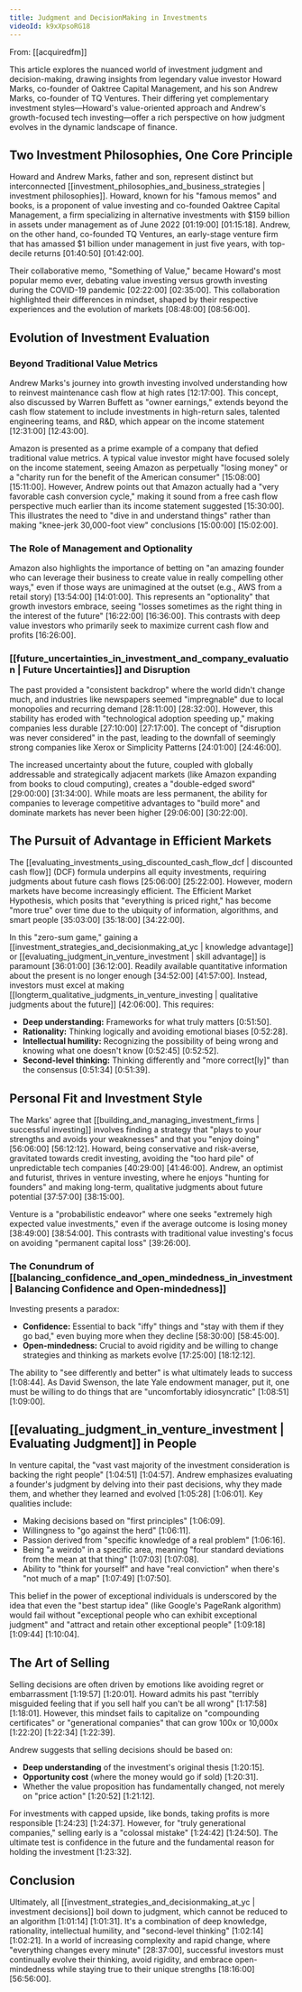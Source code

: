 ```yaml
---
title: Judgment and DecisionMaking in Investments
videoId: k9xXpsoRG18
---
```


From: [[acquiredfm]] <br/> 

This article explores the nuanced world of investment judgment and decision-making, drawing insights from legendary value investor Howard Marks, co-founder of Oaktree Capital Management, and his son Andrew Marks, co-founder of TQ Ventures. Their differing yet complementary investment styles—Howard's value-oriented approach and Andrew's growth-focused tech investing—offer a rich perspective on how judgment evolves in the dynamic landscape of finance.

## Two Investment Philosophies, One Core Principle

Howard and Andrew Marks, father and son, represent distinct but interconnected [[investment_philosophies_and_business_strategies | investment philosophies]]. Howard, known for his "famous memos" and books, is a proponent of value investing and co-founded Oaktree Capital Management, a firm specializing in alternative investments with $159 billion in assets under management as of June 2022 <a class="yt-timestamp" data-t="01:19:00">[01:19:00]</a> <a class="yt-timestamp" data-t="01:15:18">[01:15:18]</a>. Andrew, on the other hand, co-founded TQ Ventures, an early-stage venture firm that has amassed $1 billion under management in just five years, with top-decile returns <a class="yt-timestamp" data-t="01:40:50">[01:40:50]</a> <a class="yt-timestamp" data-t="01:42:00">[01:42:00]</a>.

Their collaborative memo, "Something of Value," became Howard's most popular memo ever, debating value investing versus growth investing during the COVID-19 pandemic <a class="yt-timestamp" data-t="02:22:00">[02:22:00]</a> <a class="yt-timestamp" data-t="02:35:00">[02:35:00]</a>. This collaboration highlighted their differences in mindset, shaped by their respective experiences and the evolution of markets <a class="yt-timestamp" data-t="08:48:00">[08:48:00]</a> <a class="yt-timestamp" data-t="08:56:00">[08:56:00]</a>.

## Evolution of Investment Evaluation

### Beyond Traditional Value Metrics
Andrew Marks's journey into growth investing involved understanding how to reinvest maintenance cash flow at high rates <a class="yt-timestamp" data-t="12:17:00">[12:17:00]</a>. This concept, also discussed by Warren Buffett as "owner earnings," extends beyond the cash flow statement to include investments in high-return sales, talented engineering teams, and R&D, which appear on the income statement <a class="yt-timestamp" data-t="12:31:00">[12:31:00]</a> <a class="yt-timestamp" data-t="12:43:00">[12:43:00]</a>.

Amazon is presented as a prime example of a company that defied traditional value metrics. A typical value investor might have focused solely on the income statement, seeing Amazon as perpetually "losing money" or a "charity run for the benefit of the American consumer" <a class="yt-timestamp" data-t="15:08:00">[15:08:00]</a> <a class="yt-timestamp" data-t="15:11:00">[15:11:00]</a>. However, Andrew points out that Amazon actually had a "very favorable cash conversion cycle," making it sound from a free cash flow perspective much earlier than its income statement suggested <a class="yt-timestamp" data-t="15:30:00">[15:30:00]</a>. This illustrates the need to "dive in and understand things" rather than making "knee-jerk 30,000-foot view" conclusions <a class="yt-timestamp" data-t="15:00:00">[15:00:00]</a> <a class="yt-timestamp" data-t="15:02:00">[15:02:00]</a>.

### The Role of Management and Optionality
Amazon also highlights the importance of betting on "an amazing founder who can leverage their business to create value in really compelling other ways," even if those ways are unimagined at the outset (e.g., AWS from a retail story) <a class="yt-timestamp" data-t="13:54:00">[13:54:00]</a> <a class="yt-timestamp" data-t="14:01:00">[14:01:00]</a>. This represents an "optionality" that growth investors embrace, seeing "losses sometimes as the right thing in the interest of the future" <a class="yt-timestamp" data-t="16:22:00">[16:22:00]</a> <a class="yt-timestamp" data-t="16:36:00">[16:36:00]</a>. This contrasts with deep value investors who primarily seek to maximize current cash flow and profits <a class="yt-timestamp" data-t="16:26:00">[16:26:00]</a>.

### [[future_uncertainties_in_investment_and_company_evaluation | Future Uncertainties]] and Disruption
The past provided a "consistent backdrop" where the world didn't change much, and industries like newspapers seemed "impregnable" due to local monopolies and recurring demand <a class="yt-timestamp" data-t="28:11:00">[28:11:00]</a> <a class="yt-timestamp" data-t="28:32:00">[28:32:00]</a>. However, this stability has eroded with "technological adoption speeding up," making companies less durable <a class="yt-timestamp" data-t="27:10:00">[27:10:00]</a> <a class="yt-timestamp" data-t="27:17:00">[27:17:00]</a>. The concept of "disruption was never considered" in the past, leading to the downfall of seemingly strong companies like Xerox or Simplicity Patterns <a class="yt-timestamp" data-t="24:01:00">[24:01:00]</a> <a class="yt-timestamp" data-t="24:46:00">[24:46:00]</a>.

The increased uncertainty about the future, coupled with globally addressable and strategically adjacent markets (like Amazon expanding from books to cloud computing), creates a "double-edged sword" <a class="yt-timestamp" data-t="29:00:00">[29:00:00]</a> <a class="yt-timestamp" data-t="31:34:00">[31:34:00]</a>. While moats are less permanent, the ability for companies to leverage competitive advantages to "build more" and dominate markets has never been higher <a class="yt-timestamp" data-t="29:06:00">[29:06:00]</a> <a class="yt-timestamp" data-t="30:22:00">[30:22:00]</a>.

## The Pursuit of Advantage in Efficient Markets

The [[evaluating_investments_using_discounted_cash_flow_dcf | discounted cash flow]] (DCF) formula underpins all equity investments, requiring judgments about future cash flows <a class="yt-timestamp" data-t="25:06:00">[25:06:00]</a> <a class="yt-timestamp" data-t="25:22:00">[25:22:00]</a>. However, modern markets have become increasingly efficient. The Efficient Market Hypothesis, which posits that "everything is priced right," has become "more true" over time due to the ubiquity of information, algorithms, and smart people <a class="yt-timestamp" data-t="35:03:00">[35:03:00]</a> <a class="yt-timestamp" data-t="35:18:00">[35:18:00]</a> <a class="yt-timestamp" data-t="34:22:00">[34:22:00]</a>.

In this "zero-sum game," gaining a [[investment_strategies_and_decisionmaking_at_yc | knowledge advantage]] or [[evaluating_judgment_in_venture_investment | skill advantage]] is paramount <a class="yt-timestamp" data-t="36:01:00">[36:01:00]</a> <a class="yt-timestamp" data-t="36:12:00">[36:12:00]</a>. Readily available quantitative information about the present is no longer enough <a class="yt-timestamp" data-t="34:52:00">[34:52:00]</a> <a class="yt-timestamp" data-t="41:57:00">[41:57:00]</a>. Instead, investors must excel at making [[longterm_qualitative_judgments_in_venture_investing | qualitative judgments about the future]] <a class="yt-timestamp" data-t="42:06:00">[42:06:00]</a>. This requires:
*   **Deep understanding:** Frameworks for what truly matters <a class="yt-timestamp" data-t="0:51:50">[0:51:50]</a>.
*   **Rationality:** Thinking logically and avoiding emotional biases <a class="yt-timestamp" data-t="0:52:28">[0:52:28]</a>.
*   **Intellectual humility:** Recognizing the possibility of being wrong and knowing what one doesn't know <a class="yt-timestamp" data-t="0:52:45">[0:52:45]</a> <a class="yt-timestamp" data-t="0:52:52">[0:52:52]</a>.
*   **Second-level thinking:** Thinking differently and "more correct[ly]" than the consensus <a class="yt-timestamp" data-t="0:51:34">[0:51:34]</a> <a class="yt-timestamp" data-t="0:51:39">[0:51:39]</a>.

## Personal Fit and Investment Style

The Marks' agree that [[building_and_managing_investment_firms | successful investing]] involves finding a strategy that "plays to your strengths and avoids your weaknesses" and that you "enjoy doing" <a class="yt-timestamp" data-t="56:06:00">[56:06:00]</a> <a class="yt-timestamp" data-t="56:12:00">[56:12:12]</a>. Howard, being conservative and risk-averse, gravitated towards credit investing, avoiding the "too hard pile" of unpredictable tech companies <a class="yt-timestamp" data-t="40:29:00">[40:29:00]</a> <a class="yt-timestamp" data-t="41:46:00">[41:46:00]</a>. Andrew, an optimist and futurist, thrives in venture investing, where he enjoys "hunting for founders" and making long-term, qualitative judgments about future potential <a class="yt-timestamp" data-t="37:57:00">[37:57:00]</a> <a class="yt-timestamp" data-t="38:15:00">[38:15:00]</a>.

Venture is a "probabilistic endeavor" where one seeks "extremely high expected value investments," even if the average outcome is losing money <a class="yt-timestamp" data-t="38:49:00">[38:49:00]</a> <a class="yt-timestamp" data-t="38:54:00">[38:54:00]</a>. This contrasts with traditional value investing's focus on avoiding "permanent capital loss" <a class="yt-timestamp" data-t="39:26:00">[39:26:00]</a>.

### The Conundrum of [[balancing_confidence_and_open_mindedness_in_investment | Balancing Confidence and Open-mindedness]]
Investing presents a paradox:
*   **Confidence:** Essential to back "iffy" things and "stay with them if they go bad," even buying more when they decline <a class="yt-timestamp" data-t="58:30:00">[58:30:00]</a> <a class="yt-timestamp" data-t="58:45:00">[58:45:00]</a>.
*   **Open-mindedness:** Crucial to avoid rigidity and be willing to change strategies and thinking as markets evolve <a class="yt-timestamp" data-t="17:25:00">[17:25:00]</a> <a class="yt-timestamp" data-t="18:12:00">[18:12:12]</a>.

The ability to "see differently and better" is what ultimately leads to success <a class="yt-timestamp" data-t="1:08:44">[1:08:44]</a>. As David Swenson, the late Yale endowment manager, put it, one must be willing to do things that are "uncomfortably idiosyncratic" <a class="yt-timestamp" data-t="1:08:51">[1:08:51]</a> <a class="yt-timestamp" data-t="1:09:00">[1:09:00]</a>.

## [[evaluating_judgment_in_venture_investment | Evaluating Judgment]] in People

In venture capital, the "vast vast majority of the investment consideration is backing the right people" <a class="yt-timestamp" data-t="1:04:51">[1:04:51]</a> <a class="yt-timestamp" data-t="1:04:57">[1:04:57]</a>. Andrew emphasizes evaluating a founder's judgment by delving into their past decisions, why they made them, and whether they learned and evolved <a class="yt-timestamp" data-t="1:05:28">[1:05:28]</a> <a class="yt-timestamp" data-t="1:06:01">[1:06:01]</a>. Key qualities include:
*   Making decisions based on "first principles" <a class="yt-timestamp" data-t="1:06:09">[1:06:09]</a>.
*   Willingness to "go against the herd" <a class="yt-timestamp" data-t="1:06:11">[1:06:11]</a>.
*   Passion derived from "specific knowledge of a real problem" <a class="yt-timestamp" data-t="1:06:16">[1:06:16]</a>.
*   Being "a weirdo" in a specific area, meaning "four standard deviations from the mean at that thing" <a class="yt-timestamp" data-t="1:07:03">[1:07:03]</a> <a class="yt-timestamp" data-t="1:07:08">[1:07:08]</a>.
*   Ability to "think for yourself" and have "real conviction" when there's "not much of a map" <a class="yt-timestamp" data-t="1:07:49">[1:07:49]</a> <a class="yt-timestamp" data-t="1:07:50">[1:07:50]</a>.

This belief in the power of exceptional individuals is underscored by the idea that even the "best startup idea" (like Google's PageRank algorithm) would fail without "exceptional people who can exhibit exceptional judgment" and "attract and retain other exceptional people" <a class="yt-timestamp" data-t="1:09:18">[1:09:18]</a> <a class="yt-timestamp" data-t="1:09:44">[1:09:44]</a> <a class="yt-timestamp" data-t="1:10:04">[1:10:04]</a>.

## The Art of Selling

Selling decisions are often driven by emotions like avoiding regret or embarrassment <a class="yt-timestamp" data-t="1:19:57">[1:19:57]</a> <a class="yt-timestamp" data-t="1:20:01">[1:20:01]</a>. Howard admits his past "terribly misguided feeling that if you sell half you can't be all wrong" <a class="yt-timestamp" data-t="1:17:58">[1:17:58]</a> <a class="yt-timestamp" data-t="1:18:01">[1:18:01]</a>. However, this mindset fails to capitalize on "compounding certificates" or "generational companies" that can grow 100x or 10,000x <a class="yt-timestamp" data-t="1:22:20">[1:22:20]</a> <a class="yt-timestamp" data-t="1:22:34">[1:22:34]</a> <a class="yt-timestamp" data-t="1:22:39">[1:22:39]</a>.

Andrew suggests that selling decisions should be based on:
*   **Deep understanding** of the investment's original thesis <a class="yt-timestamp" data-t="1:20:15">[1:20:15]</a>.
*   **Opportunity cost** (where the money would go if sold) <a class="yt-timestamp" data-t="1:20:31">[1:20:31]</a>.
*   Whether the value proposition has fundamentally changed, not merely on "price action" <a class="yt-timestamp" data-t="1:20:52">[1:20:52]</a> <a class="yt-timestamp" data-t="1:21:12">[1:21:12]</a>.

For investments with capped upside, like bonds, taking profits is more responsible <a class="yt-timestamp" data-t="1:24:23">[1:24:23]</a> <a class="yt-timestamp" data-t="1:24:37">[1:24:37]</a>. However, for "truly generational companies," selling early is a "colossal mistake" <a class="yt-timestamp" data-t="1:24:42">[1:24:42]</a> <a class="yt-timestamp" data-t="1:24:50">[1:24:50]</a>. The ultimate test is confidence in the future and the fundamental reason for holding the investment <a class="yt-timestamp" data-t="1:23:32">[1:23:32]</a>.

## Conclusion

Ultimately, all [[investment_strategies_and_decisionmaking_at_yc | investment decisions]] boil down to judgment, which cannot be reduced to an algorithm <a class="yt-timestamp" data-t="1:01:14">[1:01:14]</a> <a class="yt-timestamp" data-t="1:01:31">[1:01:31]</a>. It's a combination of deep knowledge, rationality, intellectual humility, and "second-level thinking" <a class="yt-timestamp" data-t="1:02:14">[1:02:14]</a> <a class="yt-timestamp" data-t="1:02:21">[1:02:21]</a>. In a world of increasing complexity and rapid change, where "everything changes every minute" <a class="yt-timestamp" data-t="28:37:00">[28:37:00]</a>, successful investors must continually evolve their thinking, avoid rigidity, and embrace open-mindedness while staying true to their unique strengths <a class="yt-timestamp" data-t="18:16:00">[18:16:00]</a> <a class="yt-timestamp" data-t="56:56:00">[56:56:00]</a>.